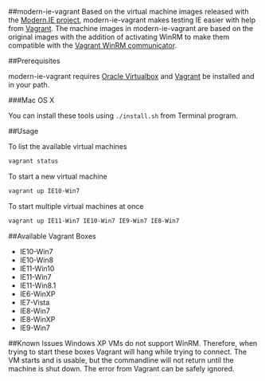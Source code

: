 ##modern-ie-vagrant
Based on the virtual machine images released with the [Modern.IE project](http://dev.modern.ie/), modern-ie-vagrant makes testing IE easier with help from [Vagrant](http://vagrantup.com). The machine images in modern-ie-vagrant are based on the original images with the addition of activating WinRM to make them compatible with the [Vagrant WinRM communicator](http://docs.vagrantup.com/v2/vagrantfile/winrm_settings.html).

##Prerequisites

modern-ie-vagrant requires [Oracle Virtualbox](https://www.virtualbox.org/) and [Vagrant](http://vagrantup.com) be installed and in your path.

###Mac OS X

You can install these tools using `./install.sh` from Terminal program.

##Usage

To list the available virtual machines

```bash
vagrant status
```

To start a new virtual machine

```bash
vagrant up IE10-Win7
```

To start multiple virtual machines at once

```bash
vagrant up IE11-Win7 IE10-Win7 IE9-Win7 IE8-Win7
```

##Available Vagrant Boxes

* IE10-Win7
* IE10-Win8
* IE11-Win10
* IE11-Win7
* IE11-Win8.1
* IE6-WinXP
* IE7-Vista
* IE8-Win7
* IE8-WinXP
* IE9-Win7

##Known Issues
Windows XP VMs do not support WinRM. Therefore, when trying to start these boxes Vagrant will hang while trying to connect. The VM starts and is usable, but the commandline will not return until the machine is shut down. The error from Vagrant can be safely ignored.
